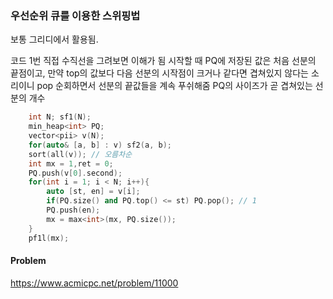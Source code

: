 ### 우선순위 큐를 이용한 스위핑법

보통 그리디에서 활용됨.

코드 1번
직접 수직선을 그려보면 이해가 됨
시작할 때 PQ에 저장된 값은 처음 선분의 끝점이고, 만약 top의 값보다 다음 선분의 시작점이 크거나 같다면 겹쳐있지 않다는 소리이니 pop
순회하면서 선분의 끝값들을 계속 푸쉬해줌
PQ의 사이즈가 곧 겹쳐있는 선분의 개수

```cpp
    int N; sf1(N);
    min_heap<int> PQ;
    vector<pii> v(N);
    for(auto& [a, b] : v) sf2(a, b);
    sort(all(v)); // 오름차순
    int mx = 1,ret = 0;
    PQ.push(v[0].second);
    for(int i = 1; i < N; i++){
        auto [st, en] = v[i];
        if(PQ.size() and PQ.top() <= st) PQ.pop(); // 1
        PQ.push(en);
        mx = max<int>(mx, PQ.size());
    }
    pf1l(mx);
```

#### Problem
https://www.acmicpc.net/problem/11000
